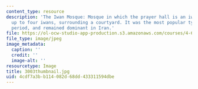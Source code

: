 ```yaml
---
content_type: resource
description: 'The Iwan Mosque: Mosque in which the prayer hall is an iwan, or more,
  up to four iwans, surrounding a courtyard. It was the most popular type in the medieval
  period, and remained dominant in Iran.'
file: https://ol-ocw-studio-app-production.s3.amazonaws.com/courses/4-614-religious-architecture-and-islamic-cultures-fall-2002/4cdf7a3bb114082d68dd433311594dbe_3003thumbnail.jpg
file_type: image/jpeg
image_metadata:
  caption: ''
  credit: ''
  image-alt: ''
resourcetype: Image
title: 3003thumbnail.jpg
uid: 4cdf7a3b-b114-082d-68dd-433311594dbe
---
```

